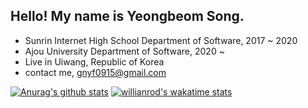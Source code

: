 ## Hello! My name is Yeongbeom Song.
* Sunrin Internet High School Department of Software, 2017 ~ 2020
* Ajou University Department of Software, 2020 ~
* Live in Uiwang, Republic of Korea
* contact me, gnyf0915@gmail.com

[![Anurag's github stats](https://github-readme-stats.vercel.app/api?username=)](https://github.com/anuraghazra/github-readme-stats)
[![willianrod's wakatime stats](https://github-readme-stats.vercel.app/api/wakatime?username=GENYF)](https://github.com/anuraghazra/github-readme-stats)
